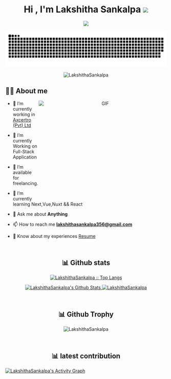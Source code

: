 
<h1 align="center">Hi , I'm Lakshitha Sankalpa <img src="https://media.giphy.com/media/hvRJCLFzcasrR4ia7z/giphy.gif" width="35"></h1>
<p align="center">
  <a href="https://github.com/DenverCoder1/readme-typing-svg"><img src="https://readme-typing-svg.herokuapp.com?lines=Full+Stack+Web+Developer;Competitive+Programmer;Freelancer;Volunteer;Always%20learning%20new%20things&center=true&width=500&height=50"></a>
</p>
<div align="center">
  <a href="https://LakshithaSankalpa.github.io/LakshithaSankalpa/">
  <img  src="https://github.com/1999AZZAR/1999AZZAR/blob/main/resources/img/grid-snake.svg"
       alt="snake" /></a>
</div>
<p align="center"> 
	<img src="https://komarev.com/ghpvc/?username=LakshithaSankalpa&label=Profile%20views&color=0e75b6&style=plastic" alt="LakshithaSankalpa" /> 
</p>

## :sassy_man:  About me

<a target="_blank" align="center">
  <img align="right" top="500" height="300" width="400" alt="GIF" src="https://media.giphy.com/media/SWoSkN6DxTszqIKEqv/giphy.gif">
</a>

- 🔭 I’m currently working in <a href="https://axcertro.com/" target="blank">Axcertro (Pvt) Ltd</a>

- 🌱 I’m currently Working on Full-Stack Application

- 🤝 I’m available for freelancing.

- 🌱 I’m currently learning Next,Vue,Nuxt && React 

- 💬 Ask me about **Anything**

- 📫 How to reach me **lakshithasankalpa356@gmail.com**

- 📄 Know about my experiences <a href="https://github.com/100rabhcsmc/Me.io/blob/master/01SaurabhChavanReactNativeResume.pdf" target="blank">Resume</a>
<br/>

<h2 align="center"> 📊 Github stats  </h2> 
<p align="center">
<a href="https://github.com/LakshithaSankalpa/">
  <img src="https://github-readme-stats.vercel.app/api/top-langs?username=LakshithaSankalpa&langs_count=12&show_icons=true&locale=en&layout=compact&theme=algolia" alt="LakshithaSankalpa :: Top Langs" height="auto" width="full"/>
  </a>
  </p>
<p align="center">
<a href="https://github.com/LakshithaSankalpa/">
<!-- <img alt="LakshithaSankalpa's Github Stats" src="https://github-readme-stats.vercel.app/api?username=LakshithaSankalpa&show_icons=true&count_private=true&theme=algolia" height="150px"/> -->
    <img alt="LakshithaSankalpa's Github Stats" src="https://github-readme-stats-eight-theta.vercel.app/api?username=LakshithaSankalpa&show_icons=true&theme=algolia&include_all_commits=true&count_private=true" width="400px"/>
<img src="https://github-readme-streak-stats.herokuapp.com/?user=LakshithaSankalpa&theme=algolia" alt="LakshithaSankalpa" width="400px"/>
</a>
  </p>
<br/>
<h2 align="center"> 📊 Github Trophy  </h2> 
<p align="center">
<img src="https://github-profile-trophy.vercel.app/?username=LakshithaSankalpa" alt="LakshithaSankalpa" />
</p>
<br/>
<h2 align="center">📊 latest contribution </h2>
<a href="https://github.com/ashutosh00710/github-readme-activity-graph"><img alt="LakshithaSankalpa's Activity Graph" src="https://activity-graph.herokuapp.com/graph/?username=LakshithaSankalpa&bg_color=000&color=fff&line=00E676&point=fff&hide_border=true" /></a>

